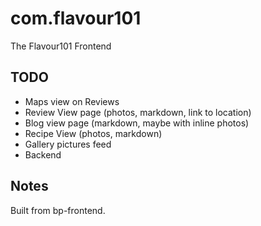 # com.flavour101

The Flavour101 Frontend

## TODO

- Maps view on Reviews
- Review View page (photos, markdown, link to location)
- Blog view page (markdown, maybe with inline photos)
- Recipe View (photos, markdown)
- Gallery pictures feed
- Backend

## Notes

Built from bp-frontend.